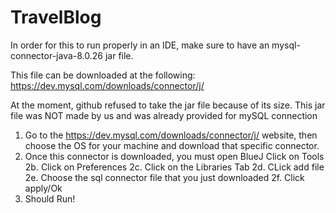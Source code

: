 # TravelBlog


In order for this to run properly in an IDE, make sure to have an mysql-connector-java-8.0.26 jar file.

This file can be downloaded at the following: https://dev.mysql.com/downloads/connector/j/

At the moment, github refused to take the jar file because of its size. This jar file was NOT made by us and was already provided for mySQL connection


1. Go to the https://dev.mysql.com/downloads/connector/j/ website, then choose the OS for your machine and download that specific connector. 
2. Once this connector is downloaded, you must open BlueJ
          Click on Tools
          2b. Click on Preferences
          2c. Click on the Libraries Tab
          2d. CLick add file
          2e. Choose the sql connector file that you just downloaded
          2f. Click apply/Ok
3. Should Run!
